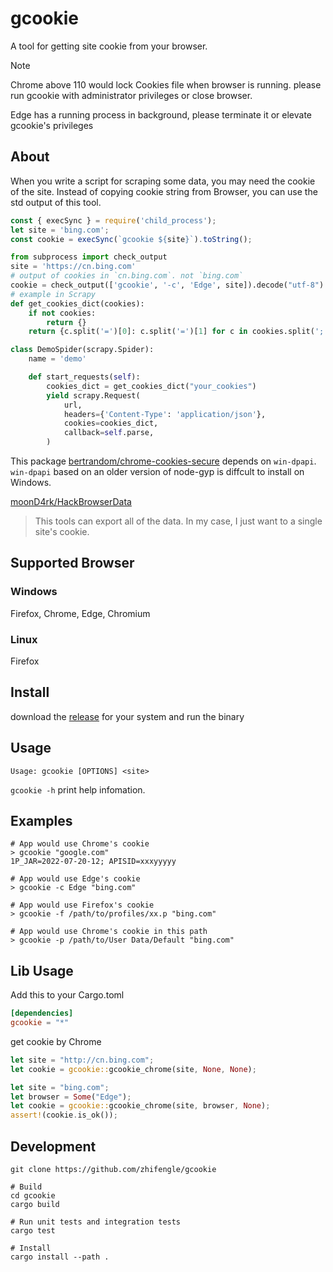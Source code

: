 # gcookie

A tool for getting site cookie from your browser.

> [!note]  
> Chrome above 110 would lock Cookies file when browser is running.
> please run gcookie with administrator privileges or close browser.

Edge has a running process in background, please terminate it or elevate gcookie's privileges

## About

When you write a script for scraping some data, you may need the cookie of the site.
Instead of copying cookie string from Browser, you can use the std output of this tool.

```js
const { execSync } = require('child_process');
let site = 'bing.com';
const cookie = execSync(`gcookie ${site}`).toString();
```

```python
from subprocess import check_output
site = 'https://cn.bing.com'
# output of cookies in `cn.bing.com`. not `bing.com`
cookie = check_output(['gcookie', '-c', 'Edge', site]).decode("utf-8")
# example in Scrapy
def get_cookies_dict(cookies):
    if not cookies:
        return {}
    return {c.split('=')[0]: c.split('=')[1] for c in cookies.split('; ')}

class DemoSpider(scrapy.Spider):
    name = 'demo'

    def start_requests(self):
        cookies_dict = get_cookies_dict("your_cookies")
        yield scrapy.Request(
            url,
            headers={'Content-Type': 'application/json'},
            cookies=cookies_dict,
            callback=self.parse,
        )
```

This package [bertrandom/chrome-cookies-secure](https://github.com/bertrandom/chrome-cookies-secure) depends on `win-dpapi`.
`win-dpapi` based on an older version of node-gyp is diffcult to install on Windows.

[moonD4rk/HackBrowserData](https://github.com/moonD4rk/HackBrowserData)

> This tools can export all of the data. In my case, I just want to a single site's cookie.

## Supported Browser

### Windows

Firefox, Chrome, Edge, Chromium

### Linux

Firefox

## Install

download the [release](https://github.com/zhifengle/gcookie/releases) for your system and run the binary

## Usage

```text
Usage: gcookie [OPTIONS] <site>

```

`gcookie -h` print help infomation.

## Examples

```shell
# App would use Chrome's cookie
> gcookie "google.com"
1P_JAR=2022-07-20-12; APISID=xxxyyyyy

# App would use Edge's cookie
> gcookie -c Edge "bing.com"

# App would use Firefox's cookie
> gcookie -f /path/to/profiles/xx.p "bing.com"

# App would use Chrome's cookie in this path
> gcookie -p /path/to/User Data/Default "bing.com"
```

## Lib Usage

Add this to your Cargo.toml

```toml
[dependencies]
gcookie = "*"
```

get cookie by Chrome

```Rust
let site = "http://cn.bing.com";
let cookie = gcookie::gcookie_chrome(site, None, None);

let site = "bing.com";
let browser = Some("Edge");
let cookie = gcookie::gcookie_chrome(site, browser, None);
assert!(cookie.is_ok());
```

## Development

```shell
git clone https://github.com/zhifengle/gcookie

# Build
cd gcookie
cargo build

# Run unit tests and integration tests
cargo test

# Install
cargo install --path .
```
